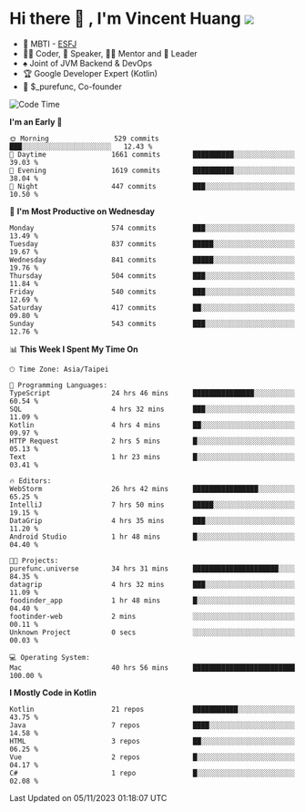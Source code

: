 # Hi there 👋 , I'm Vincent Huang ![](https://komarev.com/ghpvc/?username=Jian-Min-Huang)
- 👀 MBTI - [ESFJ](https://www.16personalities.com/esfj-personality)
- 👨‍💻 Coder, 🎤 Speaker, 👨‍🏫 Mentor and 🚀 Leader
- ♠️ Joint of JVM Backend & DevOps
- 🏆 Google Developer Expert (Kotlin)
- 💼 $_purefunc, Co-founder

<!--START_SECTION:waka-->
![Code Time](http://img.shields.io/badge/Code%20Time-2%2C828%20hrs%2040%20mins-blue)

**I'm an Early 🐤** 

```text
🌞 Morning                529 commits         ███░░░░░░░░░░░░░░░░░░░░░░   12.43 % 
🌆 Daytime                1661 commits        ██████████░░░░░░░░░░░░░░░   39.03 % 
🌃 Evening                1619 commits        ██████████░░░░░░░░░░░░░░░   38.04 % 
🌙 Night                  447 commits         ███░░░░░░░░░░░░░░░░░░░░░░   10.50 % 
```
📅 **I'm Most Productive on Wednesday** 

```text
Monday                   574 commits         ███░░░░░░░░░░░░░░░░░░░░░░   13.49 % 
Tuesday                  837 commits         █████░░░░░░░░░░░░░░░░░░░░   19.67 % 
Wednesday                841 commits         █████░░░░░░░░░░░░░░░░░░░░   19.76 % 
Thursday                 504 commits         ███░░░░░░░░░░░░░░░░░░░░░░   11.84 % 
Friday                   540 commits         ███░░░░░░░░░░░░░░░░░░░░░░   12.69 % 
Saturday                 417 commits         ██░░░░░░░░░░░░░░░░░░░░░░░   09.80 % 
Sunday                   543 commits         ███░░░░░░░░░░░░░░░░░░░░░░   12.76 % 
```


📊 **This Week I Spent My Time On** 

```text
🕑︎ Time Zone: Asia/Taipei

💬 Programming Languages: 
TypeScript               24 hrs 46 mins      ███████████████░░░░░░░░░░   60.54 % 
SQL                      4 hrs 32 mins       ███░░░░░░░░░░░░░░░░░░░░░░   11.09 % 
Kotlin                   4 hrs 4 mins        ██░░░░░░░░░░░░░░░░░░░░░░░   09.97 % 
HTTP Request             2 hrs 5 mins        █░░░░░░░░░░░░░░░░░░░░░░░░   05.13 % 
Text                     1 hr 23 mins        █░░░░░░░░░░░░░░░░░░░░░░░░   03.41 % 

🔥 Editors: 
WebStorm                 26 hrs 42 mins      ████████████████░░░░░░░░░   65.25 % 
IntelliJ                 7 hrs 50 mins       █████░░░░░░░░░░░░░░░░░░░░   19.15 % 
DataGrip                 4 hrs 35 mins       ███░░░░░░░░░░░░░░░░░░░░░░   11.20 % 
Android Studio           1 hr 48 mins        █░░░░░░░░░░░░░░░░░░░░░░░░   04.40 % 

🐱‍💻 Projects: 
purefunc.universe        34 hrs 31 mins      █████████████████████░░░░   84.35 % 
datagrip                 4 hrs 32 mins       ███░░░░░░░░░░░░░░░░░░░░░░   11.09 % 
foodinder_app            1 hr 48 mins        █░░░░░░░░░░░░░░░░░░░░░░░░   04.40 % 
footinder-web            2 mins              ░░░░░░░░░░░░░░░░░░░░░░░░░   00.11 % 
Unknown Project          0 secs              ░░░░░░░░░░░░░░░░░░░░░░░░░   00.03 % 

💻 Operating System: 
Mac                      40 hrs 56 mins      █████████████████████████   100.00 % 
```

**I Mostly Code in Kotlin** 

```text
Kotlin                   21 repos            ███████████░░░░░░░░░░░░░░   43.75 % 
Java                     7 repos             ████░░░░░░░░░░░░░░░░░░░░░   14.58 % 
HTML                     3 repos             ██░░░░░░░░░░░░░░░░░░░░░░░   06.25 % 
Vue                      2 repos             █░░░░░░░░░░░░░░░░░░░░░░░░   04.17 % 
C#                       1 repo              █░░░░░░░░░░░░░░░░░░░░░░░░   02.08 % 
```




 Last Updated on 05/11/2023 01:18:07 UTC
<!--END_SECTION:waka-->
